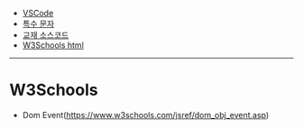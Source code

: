 
- [VSCode](https://code.visualstudio.com/)   
- [특수 문자](https://html.spec.whatwg.org/multipage/named-characters.html)
- [교재 소스코드](https://github.com/Eun-Sook-Kim/doit_html_css_javascript)
- [W3Schools html](https://www.w3schools.com/html/default.asp)
-----------------------------------------
# W3Schools
- Dom Event(https://www.w3schools.com/jsref/dom_obj_event.asp)
